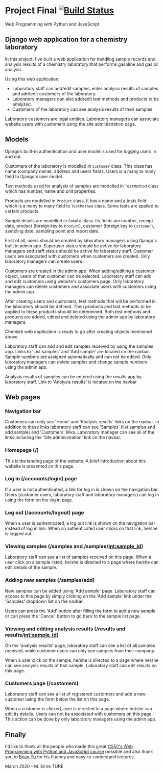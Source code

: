 # Project Final [![Build Status](https://travis-ci.com/emreture/cs50web-chemlab.svg?branch=master)](https://travis-ci.com/emreture/cs50web-chemlab)

Web Programming with Python and JavaScript

## Django web application for a chemistry laboratory

In this project, I've built a web application for handling sample records and analysis results of a chemistry laboratory that performs gasoline and gas oil analysis.

Using this web application,
- Laboratory staff can add/edit samples, enter analysis results of samples and add/edit customers of the laboratory.
- Laboratory managers can also add/edit test methods and products to be analyzed.
- Customers of the laboratory can see analysis results of their samples.

Laboratory customers are legal entities. Laboratory managers can associate website users with customers using the site administration page.

## Models

Django’s built-in authentication and user model is used for logging users in and out.

Customers of the laboratory is modelled in ```Customer``` class. This class has name (company name), address and users fields. Users is a many to many field to Django's user model.

Test methods used for analysis of samples are modelled in ```TestMethod``` class which has number, name and unit properties.

Products are modelled in ```Product``` class. It has a name and a tests field which is a many to many field to ```TestMethod``` class. Some tests are applied to certain products.

Sample details are modelled in ```Sample``` class. Its fields are number, receipt date, product (foreign key to ```Product```), customer (foreign key to ```Customer```), sampling date, sampling point and report date.

First of all, users should be created by laboratory managers using Django's built in admin app. Superuser status should be active for laboratory managers and staff status should be active for laboratory staff. Customer users are associated with customers when customers are created. Only laboratory managers can create users.

Customers are created in the admin app. When adding/editing a customer object, users of that customer can be selected. Laboratory staff can add and edit customers using website's customers page. Only laboratory managers can delete customers and associate users with customers using the admin app.

After creating users and customers, test methods that will be performed in the laboratory should be defined. Then products and test methods to be applied to these products should be determined. Both test methods and products are added, edited and deleted using the admin app by laboratory managers.

Chemlab web application is ready to go after creating objects mentioned above.

Laboratory staff can add and edit samples received by using the samples app. Links to 'List samples' and 'Add sample' are located on the navbar. Sample numbers are assigned automatically and can not be edited. Only laboratory managers can delete samples and change sample numbers using the admin app.

Analysis results of samples can be entered using the results app by laboratory staff. Link to 'Analysis results' is located on the navbar

## Web pages
### Navigation bar
Customers can only see 'Home' and 'Analysis results' links on the navbar. In addition to these links laboratory staff can see 'Samples' (list samples and add sample) and 'Customers' links. Laboratory manager can see all of the links including the 'Site administration' link on the navbar.

### Homepage (/)
This is the landing page of the website. A brief introduction about this website is presented on this page.

### Log in (/accounts/login) page
If a user is not authenticated, a link for log in is shown on the navigation bar. Users (customer users, laboratory staff and laboratory managers) can log in using the form on the log in page.

### Log out (/accounts/logout) page
When a user is authenticated, a log out link is shown on the navigation bar instead of log in link. When an authenticated user clicks on that link, he/she is logged out.

### Viewing samples (/samples and /samples/<int:sample_id>)
Laboratory staff can see a list of samples received on this page. When a user click on a sample listed, he/she is directed to a page where he/she can edit details of the sample.

### Adding new samples (/samples/add)
New samples can be added using 'Add sample' page. Laboratory staff can access to this page by simply clicking on the 'Add sample' link under the 'Samples' dropdown list on the navbar.

Users can press the 'Add' button after filling the form to add a new sample or can press the 'Cancel' button to go back to the sample list page.

### Viewing and editing analysis results (/results and results/<int:sample_id>)
On the 'analysis results' page, laboratory staff can see a list of all samples received, while customer users can only see samples from their company.

When a user click on the sample, he/she is directed to a page where he/she can see analysis results of that sample. Laboratory staff can edit results on this page.

### Customers page (/customers)
Laboratory staff can see a list of registered customers and add a new customer using the form below the list on this page.

When a customer is clicked, user is directed to a page where he/she can edit its details. Users can not be associated with customers on this page. This action can be done by only laboratory managers using the admin app.

## Finally
I'd like to thank all the people who made this great [CS50's Web Programming with Python and JavaScript course](https://www.edx.org/course/cs50s-web-programming-with-python-and-javascript) possible and also thank you to [Brian Yu](https://www.edx.org/bio/brian-yu) for his fluency and easy-to-understand lectures.

March 2020 - M. Emre TÜRE
